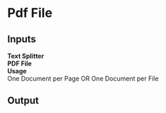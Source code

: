 # Pdf File

## Inputs 
**Text Splitter** <br>
**PDF File** <br>
**Usage** <br>
One Document per Page OR One Document per File <br>
## Output
